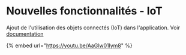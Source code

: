 # Nouvelles fonctionnalités - IoT

Ajout de l'utilisation des objets connectés (IoT) dans l'application. Voir [documentation](broken-reference)

{% embed url="https://youtu.be/AaGlw01lym8" %}
